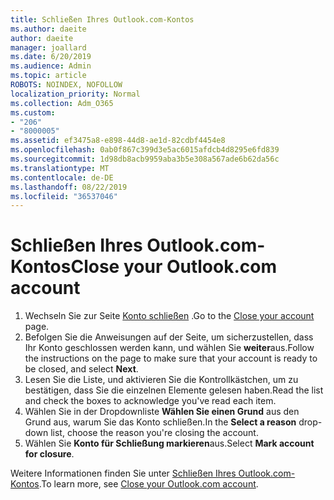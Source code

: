 ```yaml
---
title: Schließen Ihres Outlook.com-Kontos
ms.author: daeite
author: daeite
manager: joallard
ms.date: 6/20/2019
ms.audience: Admin
ms.topic: article
ROBOTS: NOINDEX, NOFOLLOW
localization_priority: Normal
ms.collection: Adm_O365
ms.custom:
- "206"
- "8000005"
ms.assetid: ef3475a8-e898-44d8-ae1d-82cdbf4454e8
ms.openlocfilehash: 0ab0f867c399d3e5ac6015afdcb4d8295e6fd839
ms.sourcegitcommit: 1d98db8acb9959aba3b5e308a567ade6b62da56c
ms.translationtype: MT
ms.contentlocale: de-DE
ms.lasthandoff: 08/22/2019
ms.locfileid: "36537046"
---
```

# <a name="close-your-outlookcom-account"></a><span data-ttu-id="ef168-102">Schließen Ihres Outlook.com-Kontos</span><span class="sxs-lookup"><span data-stu-id="ef168-102">Close your Outlook.com account</span></span>

1. <span data-ttu-id="ef168-103">Wechseln Sie zur Seite [Konto schließen](https://go.microsoft.com/fwlink/p/?linkid=845493) .</span><span class="sxs-lookup"><span data-stu-id="ef168-103">Go to the [Close your account](https://go.microsoft.com/fwlink/p/?linkid=845493) page.</span></span>
2. <span data-ttu-id="ef168-104">Befolgen Sie die Anweisungen auf der Seite, um sicherzustellen, dass Ihr Konto geschlossen werden kann, und wählen Sie **weiter**aus.</span><span class="sxs-lookup"><span data-stu-id="ef168-104">Follow the instructions on the page to make sure that your account is ready to be closed, and select **Next**.</span></span>
3. <span data-ttu-id="ef168-105">Lesen Sie die Liste, und aktivieren Sie die Kontrollkästchen, um zu bestätigen, dass Sie die einzelnen Elemente gelesen haben.</span><span class="sxs-lookup"><span data-stu-id="ef168-105">Read the list and check the boxes to acknowledge you've read each item.</span></span>
4. <span data-ttu-id="ef168-106">Wählen Sie in der Dropdownliste **Wählen Sie einen Grund** aus den Grund aus, warum Sie das Konto schließen.</span><span class="sxs-lookup"><span data-stu-id="ef168-106">In the **Select a reason** drop-down list, choose the reason you're closing the account.</span></span>
5. <span data-ttu-id="ef168-107">Wählen Sie **Konto für Schließung markieren**aus.</span><span class="sxs-lookup"><span data-stu-id="ef168-107">Select **Mark account for closure**.</span></span>

<span data-ttu-id="ef168-108">Weitere Informationen finden Sie unter [Schließen Ihres Outlook.com-Kontos](https://support.office.com/article/564b801e-2a47-4cb2-afa8-12ead3185038?wt.mc_id=Office_Outlook_com_Alchemy).</span><span class="sxs-lookup"><span data-stu-id="ef168-108">To learn more, see [Close your Outlook.com account](https://support.office.com/article/564b801e-2a47-4cb2-afa8-12ead3185038?wt.mc_id=Office_Outlook_com_Alchemy).</span></span>
  